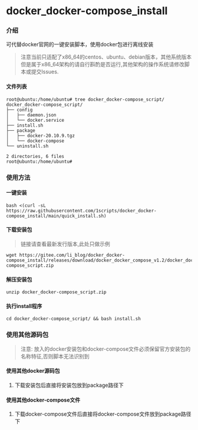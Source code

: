 # docker_docker-compose_install

### 介绍

可代替docker官网的一键安装脚本，使用docker包进行离线安装
> 注意当前只适配了x86_64的centos、ubuntu、debian版本，其他系统版本但是属于x86_64架构的请自行斟酌是否运行,其他架构的操作系统请修改脚本或提交Issues.

#### 文件列表

```text
root@ubuntu:/home/ubuntu# tree docker_docker-compose_script/
docker_docker-compose_script/
├── config
│   ├── daemon.json
│   └── docker.service
├── install.sh
├── package
│   ├── docker-20.10.9.tgz
│   └── docker-compose
└── uninstall.sh

2 directories, 6 files
root@ubuntu:/home/ubuntu#
```

### 使用方法

#### 一键安装

```shell
bash <(curl -sL https://raw.githubusercontent.com/1scripts/docker_docker-compose_install/main/quick_install.sh)
```

#### 下载安装包

> 链接请查看最新发行版本,此处只做示例

```shell
wget https://gitee.com/li_blog/docker_docker-compose_install/releases/download/docker_docker_compose_v1.2/docker_docker-compose_script.zip
```

#### 解压安装包

```shell
unzip docker_docker-compose_script.zip
```

#### 执行install程序

```shell
cd docker_docker-compose_script/ && bash install.sh
```

### 使用其他源码包

> 注意: 放入的docker安装包和docker-compose文件必须保留官方安装包的名称特征,否则脚本无法识别到

#### 使用其他docker源码包

1. 下载安装包后直接将安装包放到package路径下

#### 使用其他docker-compose文件

1. 下载docker-compose文件后直接将docker-compose文件放到package路径下